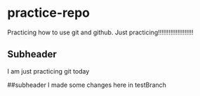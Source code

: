 # practice-repo
Practicing how to use git and github.
Just practicing!!!!!!!!!!!!!!!!!!!!
## Subheader
I am just practicing git today

##subheader
I made some changes here in testBranch

